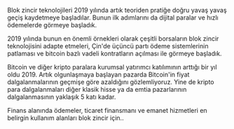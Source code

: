 
Blok zincir teknolojileri 2019 yılında artık teoriden pratiğe doğru yavaş yavaş geçiş kaydetmeye başladılar. Bunun ilk adımlarını da dijital paralar ve hızlı ödemelerde görmeye başladık. 

2019 yılında bunun en önemli örnekleri olarak çeşitli borsaların blok zincir teknolojisini adapte etmeleri, Çin'de üçüncü partı ödeme sistemlerinin patlaması ve bitcoin bazlı vadeli kontratların açılması ile görmeye başladık. 

Bitcoin ve diğer kripto paralara kurumsal yatırımcı katılımının arttığı bir yıl oldu 2019. Artık olgunlaşmaya başlayan pazarda Bitcoin'in fiyat dalgalanmalarının geçmişe göre azaldığını gözlemliyoruz. Yine de kripto para dalgalanmaları diğer klasik hisse ya da emtia pazarlarının dalgalanmasının yaklaşık 5 katı kadar. 


Finans alanında ödemeler, ticaret finansmanı ve emanet hizmetleri en belirgin kullanım alanları blok zincir için.. 

